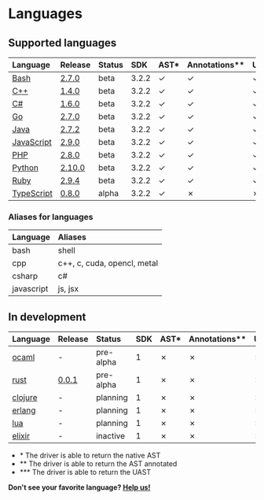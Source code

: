 <!-- Code generated by 'make languages' DO NOT EDIT. -->
# Languages

## Supported languages

| Language   | Release | Status | SDK  | AST\* | Annotations\*\* | UAST\*\*\* | Container | Maintainer |
| :--------- | :------ | :----- | :--- | :--- | :------------- | :----- | :-------- | :--------- |
| [Bash](https://github.com/bblfsh/bash-driver) | [2.7.0](https://github.com/bblfsh/bash-driver/releases/tag/v2.7.0) | beta | 3.2.2 | ✓ | ✓ | ✓ | [✓](https://hub.docker.com/r/bblfsh/bash-driver/) | [bzz](https://github.com/bzz) |
| [C++](https://github.com/bblfsh/cpp-driver) | [1.4.0](https://github.com/bblfsh/cpp-driver/releases/tag/v1.4.0) | beta | 3.2.2 | ✓ | ✓ | ✓ | [✓](https://hub.docker.com/r/bblfsh/cpp-driver/) | [ncordon](https://github.com/ncordon) |
| [C#](https://github.com/bblfsh/csharp-driver) | [1.6.0](https://github.com/bblfsh/csharp-driver/releases/tag/v1.6.0) | beta | 3.2.2 | ✓ | ✓ | ✓ | [✓](https://hub.docker.com/r/bblfsh/csharp-driver/) | [dennwc](https://github.com/dennwc) |
| [Go](https://github.com/bblfsh/go-driver) | [2.7.0](https://github.com/bblfsh/go-driver/releases/tag/v2.7.0) | beta | 3.2.2 | ✓ | ✓ | ✓ | [✓](https://hub.docker.com/r/bblfsh/go-driver/) | [dennwc](https://github.com/dennwc) |
| [Java](https://github.com/bblfsh/java-driver) | [2.7.2](https://github.com/bblfsh/java-driver/releases/tag/v2.7.2) | beta | 3.2.2 | ✓ | ✓ | ✓ | [✓](https://hub.docker.com/r/bblfsh/java-driver/) | [bzz](https://github.com/bzz) |
| [JavaScript](https://github.com/bblfsh/javascript-driver) | [2.9.0](https://github.com/bblfsh/javascript-driver/releases/tag/v2.9.0) | beta | 3.2.2 | ✓ | ✓ | ✓ | [✓](https://hub.docker.com/r/bblfsh/javascript-driver/) | [kuba--](https://github.com/kuba--) |
| [PHP](https://github.com/bblfsh/php-driver) | [2.8.0](https://github.com/bblfsh/php-driver/releases/tag/v2.8.0) | beta | 3.2.2 | ✓ | ✓ | ✓ | [✓](https://hub.docker.com/r/bblfsh/php-driver/) | [kuba--](https://github.com/kuba--) |
| [Python](https://github.com/bblfsh/python-driver) | [2.10.0](https://github.com/bblfsh/python-driver/releases/tag/v2.10.0) | beta | 3.2.2 | ✓ | ✓ | ✓ | [✓](https://hub.docker.com/r/bblfsh/python-driver/) | [dennwc](https://github.com/dennwc) |
| [Ruby](https://github.com/bblfsh/ruby-driver) | [2.9.4](https://github.com/bblfsh/ruby-driver/releases/tag/v2.9.4) | beta | 3.2.2 | ✓ | ✓ | ✓ | [✓](https://hub.docker.com/r/bblfsh/ruby-driver/) | [dennwc](https://github.com/dennwc) |
| [TypeScript](https://github.com/bblfsh/typescript-driver) | [0.8.0](https://github.com/bblfsh/typescript-driver/releases/tag/v0.8.0) | alpha | 3.2.2 | ✓ | ✗ | ✗ | [✓](https://hub.docker.com/r/bblfsh/typescript-driver/) | [bzz](https://github.com/bzz) |

### Aliases for languages

| Language | Aliases |
| :--- | :--- |
| bash | shell |
| cpp | c++, c, cuda, opencl, metal |
| csharp | c# |
| javascript | js, jsx |

## In development

| Language   | Release | Status | SDK  | AST\* | Annotations\*\* | UAST\*\*\* | Container | Maintainer |
| :--------- | :------ | :----- | :--- | :--- | :------------- | :----- | :-------- | :--------- |
| [ocaml](https://github.com/bblfsh/ocaml-driver) | - | pre-alpha | 1 | ✗ | ✗ | ✗ | ✗ | - |
| [rust](https://github.com/bblfsh/rust-driver) | [0.0.1](https://github.com/bblfsh/rust-driver/releases/tag/v0.0.1) | pre-alpha | 1 | ✗ | ✗ | ✗ | [✓](https://hub.docker.com/r/bblfsh/rust-driver/) | [ncordon](https://github.com/ncordon) |
| [clojure](https://github.com/bblfsh/clojure-driver) | - | planning | 1 | ✗ | ✗ | ✗ | ✗ | [creachadair](https://github.com/creachadair) |
| [erlang](https://github.com/bblfsh/erlang-driver) | - | planning | 1 | ✗ | ✗ | ✗ | ✗ | - |
| [lua](https://github.com/bblfsh/lua-driver) | - | planning | 1 | ✗ | ✗ | ✗ | ✗ | [creachadair](https://github.com/creachadair) |
| [elixir](https://github.com/bblfsh/elixir-driver) | - | inactive | 1 | ✗ | ✗ | ✗ | ✗ | - |

* \* The driver is able to return the native AST
* \*\* The driver is able to return the AST annotated
* \*\*\* The driver is able to return the UAST

**Don't see your favorite language? [Help us!](join-the-community.md)**
